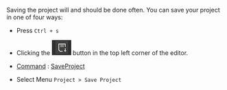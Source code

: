 Saving the project will and should be done often. You can save your project in one of four ways:

- Press `Ctrl + s`

- Clicking the ![saveicon](https://raw.githubusercontent.com/ZilchEngine/ZilchFiles/master/doc_files/1000.png) button in the top left corner of the editor.

- [ Command](https://github.com/ZilchEngine/ZilchDocs/blob/master/zilch_editor_documentation/zilchmanual/editor/editorcommands/commands.markdown) : [ SaveProject](https://github.com/ZilchEngine/ZilchDocs/blob/master/code_reference/command_reference.markdown#saveproject)

- Select Menu `Project > Save Project`
 

 